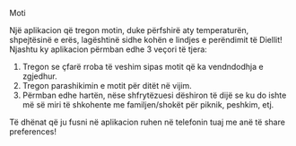 Moti

Një aplikacion që tregon motin, duke përfshirë aty temperaturën, shpejtësinë e erës, lagështinë sidhe kohën e lindjes e perëndimit të Diellit!
Njashtu ky aplikacion përmban edhe 3 veçori të tjera:

1. Tregon se çfarë rroba të veshim sipas motit që ka vendndodhja e zgjedhur.
2. Tregon parashikimin e motit për ditët në vijim.
3. Përmban edhe hartën, nëse shfrytëzuesi dëshiron të dijë se ku do ishte më së miri të shkohente me familjen/shokët për piknik, peshkim, etj.

Të dhënat që ju fusni në aplikacion ruhen në telefonin tuaj me anë të share preferences!
